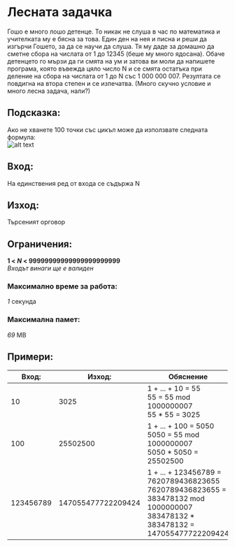 # Лесната задачка

Гошо е много лошо детенце. То никак не слуша в час по математика и учителката му е бясна за това. Един ден на нея и писна и реши да изгърчи Гошето, за да се научи да слуша. Тя му даде за домашно да сметне сбора на числата от 1 до 12345 (беше му много ядосана). Обаче детенцето го мързи да ги смята на ум и затова ви моли да напишете програма, която въвежда цяло число N и се смята остатъка при деление на сбора на числата от 1 до N със 1 000 000 007. Резултата се повдигна на втора степен и се изпечатва. (Много скучно условие и много лесна задача, нали?)

## Подсказка:
Ако не хванете 100 точки със цикъл може да използвате следната формула: <br>
![alt text](http://www1.znam.bg/zmonres/edu/matematika%2011%20klas_Anubis/MAT2/images/pic092.gif)

## Вход:
На единствения ред от входа се съдържа N

## Изход:
Търсеният орговор

## Ограничения:
**1 < _N_ < 99999999999999999999999** <br>
_Входът винаги ще е валиден_

### Максимално време за работа:
_1_ секунда

### Максимална памет:
_69_ MB

## Примери:
| **Вход:**  | **Изход:**         | Обяснение |
| ---------- | ------------------ | --------- | 
| 10         | 3025               | 1 + ... + 10 = 55 <br> 55 = 55 mod 1000000007 <br> 55 * 55 = 3025              |
| 100        | 25502500           | 1 + ... + 100 = 5050 <br> 5050 = 55 mod 1000000007 <br> 5050 * 5050 = 25502500 |
| 123456789  | 147055477722209424 | 1 + ... + 123456789 = 7620789436823655 <br> 7620789436823655 = 383478132 mod 1000000007 <br> 383478132 * 383478132 = 147055477722209424 |

